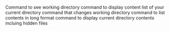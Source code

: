 Command to see working directory
command to display content list of your current directory
command that changes working directory
command to list contents in long format
command to display current directory contents incluing hidden files
